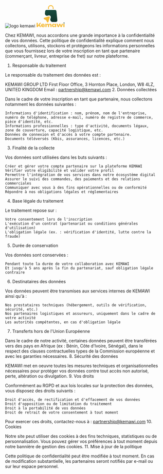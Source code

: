 ![logo kemawi](https://github.com/user-attachments/assets/e54b77cc-1a4f-4bd3-8586-ee66afdee09f)
<svg width="93" height="74" viewBox="0 0 93 74" fill="none" xmlns="http://www.w3.org/2000/svg">
<g clip-path="url(#clip0_38_23242)">
<path d="M39.541 14.1459C40.3086 14.1459 40.9309 13.5236 40.9309 12.7559V10.0575C40.9309 6.57392 43.7689 3.73589 47.2641 3.73589C50.7593 3.73589 53.5973 6.57392 53.5973 10.0575V12.7559C53.5973 13.5236 54.2196 14.1459 54.9873 14.1459C55.7549 14.1459 56.3772 13.5236 56.3772 12.7559V10.4355C56.3772 5.57363 52.725 1.29333 47.8631 0.973467C42.5767 0.630345 38.1452 4.83504 38.1452 10.0575V12.7559C38.151 13.5236 38.7733 14.1459 39.541 14.1459Z" fill="#F5BB3A"/>
<mask id="mask0_38_23242" style="mask-type:luminance" maskUnits="userSpaceOnUse" x="27" y="16" width="43" height="41">
<path d="M69.1382 16.2275H27.667V56.1576H69.1382V16.2275Z" fill="white"/>
</mask>
<g mask="url(#mask0_38_23242)">
<path d="M68.8121 50.3308L65.7473 20.549C65.503 18.1762 63.5083 16.385 61.1297 16.385H33.4066C31.0222 16.385 29.0332 18.1879 28.789 20.549L28.0155 27.9639C27.5037 32.9421 32.2318 36.8269 37.0123 35.3672L39.606 34.5763C42.5546 33.6749 45.852 35.1695 47.0093 38.4379C47.4106 39.5719 47.3525 40.8223 46.9977 41.9796L45.852 45.719C44.2702 50.8833 48.1318 56.1057 53.5345 56.1057H63.6013C66.7069 56.0941 69.132 53.4131 68.8121 50.3308Z" fill="url(#paint0_linear_38_23242)"/>
</g>
<path d="M40.5879 37.7574L25.5894 42.3343C23.4085 43.0031 23.2515 46.0331 25.3567 46.9228L28.9333 48.4291C30.8234 49.2316 32.3413 50.7321 33.138 52.6338L34.6443 56.2104C35.5341 58.3157 38.564 58.1586 39.2328 55.9778L43.8097 40.9793C44.4145 39.0078 42.5652 37.1584 40.5879 37.7574Z" fill="#F5BB3A"/>
</g>
<path d="M91.7329 57.721L88.878 58.5923C88.4629 58.7196 88.433 59.2964 88.8337 59.4658L89.5145 59.7525C89.8743 59.9053 90.1632 60.191 90.3148 60.553L90.6015 61.2338C90.7709 61.6346 91.3476 61.6047 91.4749 61.1895L92.3461 58.3344C92.4613 57.9591 92.1092 57.607 91.7329 57.721Z" fill="#154439"/>
<path d="M1.02956 72.746C0.809854 72.746 0.631744 72.5679 0.631744 72.3482L0.631744 59.1713C0.631744 58.9515 0.809855 58.7734 1.02956 58.7734H4.07172C4.29143 58.7734 4.46954 58.9515 4.46954 59.1713V68.856C4.46954 69.1875 4.08786 69.3736 3.82669 69.1694L3.75874 69.1163C3.58548 68.9809 3.555 68.7305 3.69071 68.5574L11.2432 58.9258C11.3186 58.8296 11.434 58.7734 11.5563 58.7734H14.608C14.9428 58.7734 15.1279 59.1617 14.9171 59.4218L4.23498 72.5987C4.15944 72.6919 4.0459 72.746 3.92595 72.746H1.02956ZM7.47436 66.3687C7.37469 66.2003 7.41218 65.9845 7.56278 65.8597L9.77892 64.0226C9.96565 63.8678 10.2463 63.9147 10.3725 64.1218L15.2603 72.1411C15.4219 72.4062 15.231 72.746 14.9206 72.746H11.4776C11.3371 72.746 11.207 72.6718 11.1353 72.5509L7.47436 66.3687Z" fill="#F5BB3A"/>
<path d="M21.8945 73.0441C20.6028 73.0441 19.4477 72.8081 18.4293 72.3361C17.4233 71.8642 16.6284 71.2059 16.0446 70.3613C15.4609 69.5044 15.169 68.5108 15.169 67.3805C15.169 66.2751 15.4485 65.3064 16.0074 64.4742C16.5663 63.6297 17.3301 62.9714 18.2989 62.4995C19.2801 62.0275 20.3854 61.7915 21.615 61.7915C22.8943 61.7915 23.981 62.071 24.8753 62.6299C25.7819 63.1763 26.4775 63.9526 26.9619 64.9586C27.4098 65.8657 27.6558 66.9192 27.6998 68.1192C27.7079 68.3387 27.5289 68.517 27.3092 68.517H18.6408C18.4211 68.517 18.243 68.3389 18.243 68.1191V66.6233C18.243 66.4036 18.4211 66.2255 18.6408 66.2255H24.5647C24.8575 66.2255 24.9695 66.6074 24.7231 66.7655C24.5379 66.8844 24.2912 66.7641 24.2462 66.5487C24.1748 66.2066 24.0616 65.9064 23.9065 65.6479C23.683 65.2629 23.3849 64.971 23.0123 64.7723C22.6521 64.5736 22.2174 64.4742 21.7082 64.4742C21.1493 64.4742 20.6711 64.586 20.2737 64.8096C19.8762 65.0331 19.5657 65.3436 19.3422 65.7411C19.1186 66.1261 19.0068 66.5794 19.0068 67.1011C19.0068 67.7718 19.1559 68.3431 19.4539 68.815C19.7644 69.2746 20.2116 69.6286 20.7953 69.877C21.3915 70.1254 22.118 70.2496 22.975 70.2496C23.7575 70.2496 24.5337 70.1502 25.3038 69.9515C25.8421 69.8062 26.3452 69.6227 26.813 69.401C27.091 69.2693 27.4276 69.4637 27.4276 69.7714V71.2869C27.4276 71.4188 27.3626 71.5427 27.2515 71.6137C26.5613 72.0549 25.7817 72.4012 24.9125 72.6528C23.981 72.9137 22.975 73.0441 21.8945 73.0441Z" fill="#F5BB3A"/>
<path d="M28.8685 62.5814C28.8212 62.336 29.0092 62.1082 29.2592 62.1082H32.258C32.4531 62.1082 32.6194 62.2497 32.6506 62.4423L33.2806 66.3242C33.284 66.3453 33.2857 66.3666 33.2857 66.3879V72.3482C33.2857 72.5679 33.1076 72.746 32.8879 72.746H29.883C29.6633 72.746 29.4852 72.5679 29.4852 72.3482V65.8164C29.4852 65.7911 29.4828 65.7658 29.478 65.741L28.8685 62.5814ZM36.9559 61.7915C37.937 61.7915 38.7692 61.9964 39.4523 62.4063C40.1354 62.8162 40.657 63.3937 41.0172 64.1389C41.3774 64.8841 41.5575 65.7659 41.5575 66.7844V72.3482C41.5575 72.5679 41.3794 72.746 41.1597 72.746H38.1548C37.9351 72.746 37.757 72.5679 37.757 72.3482V67.3433C37.757 66.5484 37.5769 65.9398 37.2167 65.5175C36.8565 65.0952 36.3349 64.8841 35.6518 64.8841C35.1674 64.8841 34.7451 64.9959 34.3849 65.2194C34.0372 65.443 33.7639 65.7597 33.5652 66.1696C33.4559 66.4099 33.3787 66.676 33.3335 66.9676C33.2877 67.2631 32.9682 67.4564 32.7033 67.3176L32.3582 67.1369C32.2103 67.0594 32.1258 66.8977 32.1519 66.7328C32.3122 65.7227 32.6032 64.8643 33.0249 64.1575C33.4845 63.3751 34.0496 62.7851 34.7203 62.3877C35.4034 61.9902 36.1486 61.7915 36.9559 61.7915ZM45.209 61.7915C46.1902 61.7915 47.0223 61.9964 47.7054 62.4063C48.4009 62.8162 48.9288 63.3937 49.289 64.1389C49.6492 64.8841 49.8292 65.7659 49.8292 66.7844V72.3482C49.8292 72.5679 49.6511 72.746 49.4314 72.746H46.4265C46.2068 72.746 46.0287 72.5679 46.0287 72.3482V67.3433C46.0287 66.5484 45.8486 65.9398 45.4884 65.5175C45.1283 65.0952 44.6066 64.8841 43.9235 64.8841C43.4391 64.8841 43.0168 64.9959 42.6567 65.2194C42.3089 65.443 42.0357 65.7597 41.8369 66.1696C41.7277 66.4099 41.6505 66.676 41.6053 66.9676C41.5595 67.2631 41.24 67.4564 40.9751 67.3176L40.6299 67.1369C40.4821 67.0594 40.3976 66.8977 40.4236 66.7328C40.5829 65.7227 40.8677 64.8643 41.278 64.1575C41.7376 63.3751 42.3089 62.7851 42.992 62.3877C43.6751 61.9902 44.4141 61.7915 45.209 61.7915Z" fill="#F5BB3A"/>
<path d="M61.7494 72.746C61.549 72.746 61.3798 72.5969 61.3547 72.398L60.9258 68.9995C60.9182 68.9394 60.9245 68.8784 60.944 68.8211L61.3733 67.5651C61.4018 67.4817 61.4018 67.3912 61.3733 67.3078L60.944 66.0516C60.9244 65.9944 60.9182 65.9334 60.9257 65.8734L61.3549 62.4565C61.3799 62.2575 61.5491 62.1082 61.7496 62.1082H64.897C65.1365 62.1082 65.3217 62.3183 65.2917 62.5559L64.6838 67.368C64.6797 67.4011 64.6796 67.4345 64.6838 67.4676L65.2919 72.2985C65.3218 72.536 65.1366 72.746 64.8972 72.746H61.7494ZM62.2846 67.3782C62.2902 67.4167 62.2899 67.4561 62.2837 67.4945C62.1069 68.5882 61.7622 69.5501 61.2496 70.38C60.7404 71.2245 60.0883 71.8828 59.2935 72.3548C58.511 72.8143 57.6167 73.0441 56.6107 73.0441C55.5674 73.0441 54.6484 72.8143 53.8535 72.3548C53.071 71.8828 52.4562 71.2245 52.0091 70.38C51.562 69.523 51.3384 68.5418 51.3384 67.4364C51.3384 66.3062 51.562 65.3188 52.0091 64.4742C52.4562 63.6297 53.071 62.9714 53.8535 62.4995C54.6484 62.0275 55.5674 61.7915 56.6107 61.7915C57.6167 61.7915 58.511 62.0275 59.2935 62.4995C60.0883 62.959 60.7466 63.611 61.2682 64.4556C61.7811 65.2737 62.1199 66.2479 62.2846 67.3782ZM55.1948 67.4364C55.1948 67.9581 55.3004 68.4238 55.5116 68.8337C55.7351 69.2435 56.0394 69.5665 56.4244 69.8024C56.8094 70.026 57.2504 70.1378 57.7472 70.1378C58.2688 70.1378 58.7594 70.026 59.2189 69.8024C59.6785 69.5665 60.0821 69.2435 60.4299 68.8337C60.7499 68.4565 60.9963 68.032 61.1691 67.5601C61.1984 67.4802 61.1987 67.3925 61.17 67.3124C60.9972 66.829 60.7505 66.3984 60.4299 66.0205C60.0821 65.6107 59.6785 65.2878 59.2189 65.0518C58.7594 64.8158 58.2688 64.6978 57.7472 64.6978C57.2504 64.6978 56.8094 64.8158 56.4244 65.0518C56.0394 65.2878 55.7351 65.6107 55.5116 66.0205C55.3004 66.4304 55.1948 66.9024 55.1948 67.4364Z" fill="#F5BB3A"/>
<path d="M81.5128 70.0689C81.6079 70.3285 81.4157 70.6035 81.1393 70.6035H81.0798C80.805 70.6035 80.6129 70.3315 80.7049 70.0725L83.4404 62.3729C83.4967 62.2142 83.6469 62.1082 83.8152 62.1082H86.761C87.0387 62.1082 87.231 62.3856 87.1335 62.6457L83.4448 72.4878C83.3866 72.6431 83.2382 72.746 83.0723 72.746H79.748C79.5825 72.746 79.4343 72.6435 79.3759 72.4887L76.3415 64.4537C76.2433 64.1935 76.4356 63.9153 76.7137 63.9153H76.8273C77.1061 63.9153 77.2984 64.1946 77.199 64.4551L74.1308 72.4901C74.0719 72.6442 73.9241 72.746 73.7591 72.746H70.4337C70.2679 72.746 70.1194 72.6431 70.0612 72.4878L66.3726 62.6457C66.2751 62.3856 66.4674 62.1082 66.7451 62.1082H69.7275C69.8962 62.1082 70.0465 62.2146 70.1026 62.3736L72.8212 70.0733C72.9126 70.3321 72.7205 70.6035 72.446 70.6035H72.3878C72.1107 70.6035 71.9184 70.3273 72.0147 70.0675L74.8683 62.3678C74.9262 62.2118 75.075 62.1082 75.2414 62.1082H78.3194C78.4864 62.1082 78.6356 62.2125 78.693 62.3692L81.5128 70.0689Z" fill="#F5BB3A"/>
<path d="M88.4089 62.423C88.4089 62.1729 88.637 61.9848 88.8826 62.0325L90.2516 62.2984C90.3019 62.3081 90.3537 62.3081 90.404 62.2982L91.7537 62.0336C91.9995 61.9854 92.2281 62.1735 92.2281 62.4239V72.3482C92.2281 72.5679 92.05 72.746 91.8302 72.746H88.8067C88.587 72.746 88.4089 72.5679 88.4089 72.3482V62.423Z" fill="#F5BB3A"/>
<defs>
<linearGradient id="paint0_linear_38_23242" x1="48.4089" y1="16.385" x2="48.4089" y2="56.1057" gradientUnits="userSpaceOnUse">
<stop stop-color="#174B3F"/>
<stop offset="1" stop-color="#11362D"/>
</linearGradient>
<clipPath id="clip0_38_23242">
<rect width="45.2746" height="56.7431" fill="white" transform="translate(23.8627 0.956055)"/>
</clipPath>
</defs>
</svg>


Chez KEMAWI, nous accordons une grande importance à la confidentialité de vos données. Cette politique de confidentialité explique comment nous collectons, utilisons, stockons et protégeons les informations personnelles que vous fournissez lors de votre inscription en tant que partenaire (commerçant, livreur, entreprise de fret) sur notre plateforme.
1. Responsable du traitement

Le responsable du traitement des données est :

KEMAWI GROUP LTD
First Floor Office, 3 Hornton Place,
London, W8 4LZ, UNITED KINGDOM
Email : partnership@kemawi.com
2. Données collectées

Dans le cadre de votre inscription en tant que partenaire, nous collectons notamment les données suivantes :

    Informations d'identification : nom, prénom, nom de l'entreprise, numéro de téléphone, adresse e-mail, numéro de registre de commerce, pièce d'identité, etc.
    Informations professionnelles : type d'activité, documents légaux, zone de couverture, capacité logistique, etc.
    Données de connexion et d'accès à votre compte partenaire.
    Documents téléversés (Kbis, assurances, licences, etc.)

3. Finalité de la collecte

Vos données sont utilisées dans les buts suivants :

    Créer et gérer votre compte partenaire sur la plateforme KEMAWI
    Vérifier votre éligibilité et valider votre profil
    Permettre l'intégration de vos services dans notre écosystème digital
    Assurer le suivi des commandes, des paiements et des relations commerciales
    Communiquer avec vous à des fins opérationnelles ou de conformité
    Répondre à nos obligations légales et réglementaires

4. Base légale du traitement

Le traitement repose sur :

    Votre consentement lors de l'inscription
    L'exécution d'un contrat (partenariat ou conditions générales d'utilisation)
    L'obligation légale (ex. : vérification d'identité, lutte contre la fraude) 

5. Durée de conservation

Vos données sont conservées :

    Pendant toute la durée de votre collaboration avec KEMAWI
    Et jusqu'à 5 ans après la fin du partenariat, sauf obligation légale contraire 

6. Destinataires des données

Vos données peuvent être transmises aux services internes de KEMAWI ainsi qu'à :

    Nos prestataires techniques (hébergement, outils de vérification, sécurité, etc.)
    Nos partenaires logistiques et assureurs, uniquement dans le cadre de votre activité
    Les autorités compétentes, en cas d'obligation légale

7. Transferts hors de l'Union Européenne

Dans le cadre de notre activité, certaines données peuvent être transférées vers des pays en Afrique (ex : Bénin, Côte d'Ivoire, Sénégal), dans le respect des clauses contractuelles types de la Commission européenne et avec les garanties nécessaires.
8. Sécurité des données

KEMAWI met en oeuvre toutes les mesures techniques et organisationnelles nécessaires pour protéger vos données contre tout accès non autorisé, perte, altération ou divulgation.
9. Vos droits

Conformément au RGPD et aux lois locales sur la protection des données, vous disposez des droits suivants :

    Droit d'accès, de rectification et d'effacement de vos données
    Droit d'opposition ou de limitation du traitement
    Droit à la portabilité de vos données
    Droit de retrait de votre consentement à tout moment

Pour exercer ces droits, contactez-nous à : partnership@kemawi.com
10. Cookies

Notre site peut utiliser des cookies à des fins techniques, statistiques ou de personnalisation. Vous pouvez gérer vos préférences à tout moment depuis notre bannière de gestion des cookies.
11. Mise à jour de la politique

Cette politique de confidentialité peut être modifiée à tout moment. En cas de modification substantielle, les partenaires seront notifiés par e-mail ou sur leur espace personnel. 

